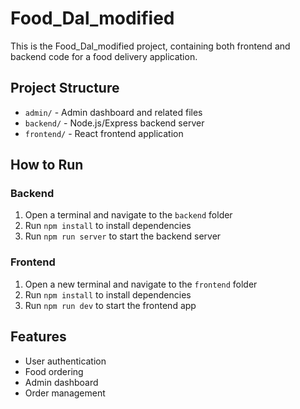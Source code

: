 # Food_Dal_modified

This is the Food_Dal_modified project, containing both frontend and backend code for a food delivery application.

## Project Structure

- `admin/` - Admin dashboard and related files
- `backend/` - Node.js/Express backend server
- `frontend/` - React frontend application

## How to Run

### Backend
1. Open a terminal and navigate to the `backend` folder
2. Run `npm install` to install dependencies
3. Run `npm run server` to start the backend server

### Frontend
1. Open a new terminal and navigate to the `frontend` folder
2. Run `npm install` to install dependencies
3. Run `npm run dev` to start the frontend app

## Features
- User authentication
- Food ordering
- Admin dashboard
- Order management


